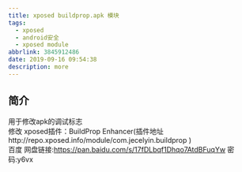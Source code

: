 ```yaml
---
title: xposed buildprop.apk 模块
tags:
  - xposed
  - android安全
  - xposed module
abbrlink: 3845912486
date: 2019-09-16 09:54:38
description: more
---
```


## 简介
用于修改apk的调试标志  
修改
xposed插件：BuildProp Enhancer(插件地址http://repo.xposed.info/module/com.jecelyin.buildprop )  
百度 网盘链接:https://pan.baidu.com/s/17fDLbqf1Dhqo7AtdBFuqYw  密码:y6vx  

